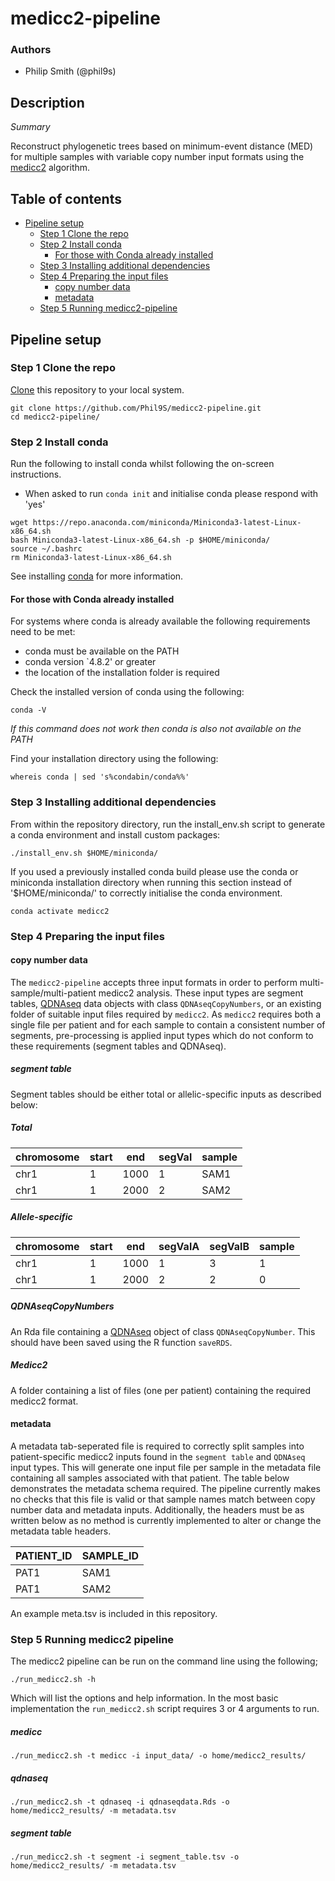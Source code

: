 # medicc2-pipeline

### Authors

* Philip Smith (@phil9s)

## Description

*Summary*

Reconstruct phylogenetic trees based on minimum-event distance (MED) for multiple samples with variable copy number input formats using the [medicc2](https://bitbucket.org/schwarzlab/medicc2/src/master/) algorithm.

## Table of contents

* [Pipeline setup](#pipeline-setup)
  + [Step 1 Clone the repo](#step-1-clone-the-repo)
  + [Step 2 Install conda](#step-2-install-conda)
    - [For those with Conda already installed](#for-those-with-conda-already-installed)
  + [Step 3 Installing additional dependencies](#step-3-installing-additional-dependencies)
  + [Step 4 Preparing the input files](#step-4-preparing-the-input-files)
    - [copy number data](#copy-number-data)
    - [metadata](#metadata)
  + [Step 5 Running medicc2-pipeline](#step-5-running-medicc2-pipeline)

## Pipeline setup

### Step 1 Clone the repo

[Clone](https://help.github.com/en/articles/cloning-a-repository) this repository to your local system.

```
git clone https://github.com/Phil9S/medicc2-pipeline.git
cd medicc2-pipeline/
```

### Step 2 Install conda

Run the following to install conda whilst following the on-screen instructions.
- When asked to run `conda init` and initialise conda please respond with 'yes'

```
wget https://repo.anaconda.com/miniconda/Miniconda3-latest-Linux-x86_64.sh
bash Miniconda3-latest-Linux-x86_64.sh -p $HOME/miniconda/
source ~/.bashrc
rm Miniconda3-latest-Linux-x86_64.sh
```

See installing [conda](https://conda.io/projects/conda/en/latest/user-guide/install/index.html) for more information.

#### For those with Conda already installed

For systems where conda is already available the following requirements need to be met:
- conda must be available on the PATH
- conda version `4.8.2' or greater
- the location of the installation folder is required

Check the installed version of conda using the following:
```
conda -V
```
*If this command does not work then conda is also not available on the PATH*

Find your installation directory using the following:
```
whereis conda | sed 's%condabin/conda%%'
```

### Step 3 Installing additional dependencies

From within the repository directory, run the install_env.sh script to generate a conda environment and install custom packages:
```
./install_env.sh $HOME/miniconda/
```

If you used a previously installed conda build please use the conda or miniconda installation directory when running this section instead of '$HOME/miniconda/' to correctly initialise the conda environment.

```
conda activate medicc2
```

### Step 4 Preparing the input files

#### copy number data

The `medicc2-pipeline` accepts three input formats in order to perform multi-sample/multi-patient medicc2 analysis. These input types are segment tables, [QDNAseq](https://bioconductor.org/packages/release/bioc/html/QDNAseq.html) data objects with class `QDNAseqCopyNumbers`, or an existing folder of suitable input files required by `medicc2`. As `medicc2` requires both a single file per patient and for each sample to contain a consistent number of segments, pre-processing is applied input types which do not conform to these requirements (segment tables and QDNAseq).

##### segment table

Segment tables should be either total or allelic-specific inputs as described below:

##### Total

|chromosome|start|end |segVal|sample|
|----------|-----|----|------|------|
|chr1      |1    |1000|1     |SAM1  |
|chr1      |1    |2000|2     |SAM2  |

##### Allele-specific

|chromosome|start|end |segValA|segValB|sample|
|----------|-----|----|-------|-------|------|
|chr1 |1   |1000 |1   |3      |1      |SAM1  |
|chr1 |1   |2000 |2   |2      |0      |SAM2  |

##### QDNAseqCopyNumbers

An Rda file containing a [QDNAseq](https://bioconductor.org/packages/release/bioc/html/QDNAseq.html) object of class `QDNAseqCopyNumber`. This should have been saved using the R function `saveRDS`.

##### Medicc2

A folder containing a list of files (one per patient) containing the required medicc2 format.

#### metadata

A metadata tab-seperated file is required to correctly split samples into patient-specific medicc2 inputs found in the `segment table` and `QDNAseq` input types. This will generate one input file per sample in the metadata file containing all samples associated with that patient. The table below demonstrates the metadata schema required. The pipeline currently makes no checks that this file is valid or that sample names match between copy number data and metadata inputs. Additionally, the headers must be as written below as no method is currently implemented to alter or change the metadata table headers.

|PATIENT_ID|SAMPLE_ID|
|----------|---------|
|PAT1      |SAM1     |
|PAT1      |SAM2     |

An example meta.tsv is included in this repository.

### Step 5 Running medicc2 pipeline

The medicc2 pipeline can be run on the command line using the following;
```
./run_medicc2.sh -h
```
Which will list the options and help information. In the most basic implementation the `run_medicc2.sh` script requires 3 or 4 arguments to run.
##### medicc
```
./run_medicc2.sh -t medicc -i input_data/ -o home/medicc2_results/
```

##### qdnaseq
```
./run_medicc2.sh -t qdnaseq -i qdnaseqdata.Rds -o home/medicc2_results/ -m metadata.tsv
```

##### segment table
```
./run_medicc2.sh -t segment -i segment_table.tsv -o home/medicc2_results/ -m metadata.tsv
```
